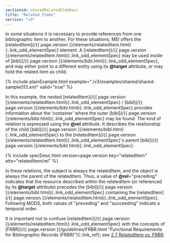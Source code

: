 ```yaml
---
sectionid: sharedRelatedItemDesc
title: "Related Items"
version: "v3"
---
```




In some situations it is necessary to provide references from one bibliographic item
to
another. For these situations, MEI offers the [relatedItem](/{{ page.version }}/elements/relatedItem.html){:.link_odd_elementSpec} element. A
[relatedItem](/{{ page.version }}/elements/relatedItem.html){:.link_odd_elementSpec} may be used inside of [bibl](/{{ page.version }}/elements/bibl.html){:.link_odd_elementSpec}, and
may either point to a different entity using its **@target** attribute, or may hold
the related item as child. 

{% include plainExample.html example="./v3/examples/shared/shared-sample013.xml" valid="true" %}

 In this example, the nested [relatedItem](/{{ page.version }}/elements/relatedItem.html){:.link_odd_elementSpec} / [bibl](/{{ page.version }}/elements/bibl.html){:.link_odd_elementSpec}
provides information about the ‘container’ where the outer [bibl](/{{ page.version }}/elements/bibl.html){:.link_odd_elementSpec} may be found. The kind of relation is expressed using the
**@rel** attribute. It describes the relationship of the child [bibl](/{{ page.version }}/elements/bibl.html){:.link_odd_elementSpec} to the [relatedItem](/{{ page.version }}/elements/relatedItem.html){:.link_odd_elementSpec}'s parent [bibl](/{{ page.version }}/elements/bibl.html){:.link_odd_elementSpec}. 



{% include specDesc.html version=page.version key="relatedItem" atts="relatedItem/rel" %}




 In these relations, the subject is always the relatedItem, and the object is always
the
parent of the relatedItem. Thus, a value of **@rel**="preceding" indicates that the
resource described within the relatedItem (or referenced by its **@target** attribute)
precedes the [bibl](/{{ page.version }}/elements/bibl.html){:.link_odd_elementSpec} containing the [relatedItem](/{{ page.version }}/elements/relatedItem.html){:.link_odd_elementSpec}.
Following MODS, both values of "preceding" and "succeeding" indicate a temporal order.


 It is important not to confuse [relatedItem](/{{ page.version }}/elements/relatedItem.html){:.link_odd_elementSpec} with the concepts of [FRBR](/{{ page.version }}/guidelines/FRBR.html "Functional Requirements for Bibliographic Records (FRBR)"){:.link_ref}; see <a class="link_ptr" title="RelatedItem vs. FRBR" href="/{{ page.version }}/guidelines/header.html#headerRelatedItemVsFRBR">2.7 RelatedItem vs. FRBR</a>. 

